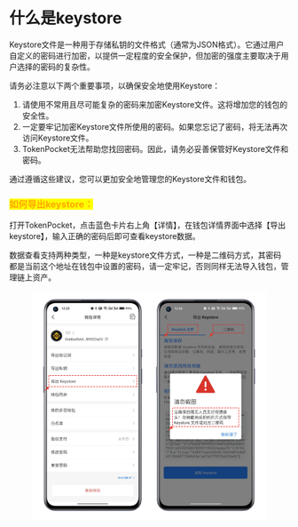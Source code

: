 # 什么是keystore

Keystore文件是一种用于存储私钥的文件格式（通常为JSON格式）。它通过用户自定义的密码进行加密，以提供一定程度的安全保护，但加密的强度主要取决于用户选择的密码的复杂性。

请务必注意以下两个重要事项，以确保安全地使用Keystore：

1. 请使用不常用且尽可能复杂的密码来加密Keystore文件。这将增加您的钱包的安全性。
2. 一定要牢记加密Keystore文件所使用的密码。如果您忘记了密码，将无法再次访问Keystore文件。
3. TokenPocket无法帮助您找回密码。因此，请务必妥善保管好Keystore文件和密码。

通过遵循这些建议，您可以更加安全地管理您的Keystore文件和钱包。

### <mark style="color:orange;">如何导出keystore：</mark> <a href="#1" id="1"></a>

打开TokenPocket，点击蓝色卡片右上角【详情】，在钱包详情界面中选择【导出keystore】，输入正确的密码后即可查看keystore数据。

数据查看支持两种类型，一种是keystore文件方式，一种是二维码方式，其密码都是当前这个地址在钱包中设置的密码，请一定牢记，否则同样无法导入钱包，管理链上资产。

<figure><img src="../.gitbook/assets/1.png" alt=""><figcaption></figcaption></figure>
